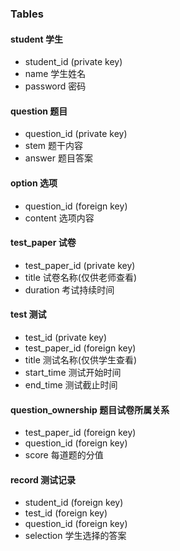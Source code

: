 ### Tables

#### student 学生

+ student_id (private key)
+ name 学生姓名
+ password 密码

#### question 题目

+ question_id (private key)
+ stem 题干内容
+ answer 题目答案

#### option 选项

+ question_id (foreign key)
+ content 选项内容

#### test_paper 试卷

+ test_paper_id (private key)
+ title 试卷名称(仅供老师查看)
+ duration 考试持续时间

#### test 测试

+ test_id (private key)
+ test_paper_id (foreign key)
+ title 测试名称(仅供学生查看)
+ start_time 测试开始时间
+ end_time 测试截止时间

#### question_ownership 题目试卷所属关系

+ test_paper_id (foreign key)
+ question_id (foreign key)
+ score 每道题的分值

#### record 测试记录

+ student_id (foreign key)
+ test_id (foreign key)
+ question_id (foreign key)
+ selection 学生选择的答案